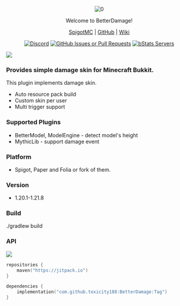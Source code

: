 <div align="center">  

![0](https://github.com/user-attachments/assets/b72c6d7c-d614-4b88-975d-44beb3997570)

Welcome to BetterDamage!

[SpigotMC](https://www.spigotmc.org/resources/123850/) | [GitHub](https://github.com/toxicity188/BetterDamage) | [Wiki](https://github.com/toxicity188/BetterDamage/wiki)  

[![Discord](https://img.shields.io/badge/Discord-%235865F2.svg?style=for-the-badge&logo=discord&logoColor=white)](https://discord.com/invite/rePyFESDbk)
[![GitHub Issues or Pull Requests](https://img.shields.io/github/issues/toxicity188/BetterDamage?style=for-the-badge&logo=github)](https://github.com/toxicity188/BetterDamage/issues)
[![bStats Servers](https://img.shields.io/bstats/servers/24961?style=for-the-badge&logo=minecraft&label=bStats&color=0%2C150%2C136%2C0)](https://bstats.org/plugin/bukkit/BetterDamage/24961)

</div>

![](https://i.imgur.com/BCoo007.gif)  

### Provides simple damage skin for Minecraft Bukkit.
This plugin implements damage skin.
- Auto resource pack build
- Custom skin per user
- Multi trigger support

### Supported Plugins
- BetterModel, ModelEngine - detect model's height  
- MythicLib - support damage event  

### Platform
- Spigot, Paper and Folia or fork of them.

### Version
- 1.20.1-1.21.8

### Build
./gradlew build

### API
[![](https://jitpack.io/v/toxicity188/BetterDamage.svg)](https://jitpack.io/#toxicity188/BetterDamage)
```kotlin
repositories {
    maven("https://jitpack.io")
}

dependencies { 
    implementation("com.github.toxicity188:BetterDamage:Tag")
}
```
